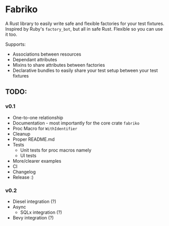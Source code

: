 # Fabriko

A Rust library to easily write safe and flexible factories for your test fixtures.
Inspired by Ruby's `factory_bot`, but all in safe Rust.
Flexible so you can use it too.

Supports:
* Associations between resources
* Dependant attributes
* Mixins to share attributes between factories
* Declarative bundles to easily share your test setup between your test fixtures

## TODO:

### v0.1

* One-to-one relationship
* Documentation - most importantly for the core crate `fabriko`
* Proc Macro for `WithIdentifier`
* Cleanup
* Proper README.md
* Tests
    * Unit tests for proc macros namely
    * UI tests
* More/clearer examples
* CI
* Changelog
* Release :)

### v0.2

* Diesel integration (?)
* Async
    * SQLx integration (?)
* Bevy integration (?)
